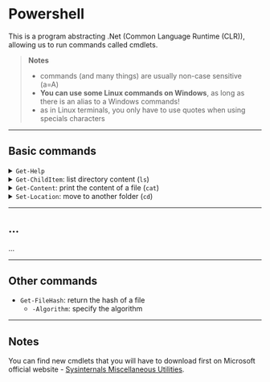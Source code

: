 # Powershell

This is a program abstracting .Net (Common Language Runtime (CLR)), allowing us to run commands called cmdlets.

> **Notes**
> 
> * commands (and many things) are usually non-case sensitive (a=A)
> * **You can use some Linux commands on Windows**, as long as there is an alias to a Windows commands!
> * as in Linux terminals, you only have to use quotes when using specials characters

<hr class="sl">

## Basic commands

<details class="details-e mt-4">
<summary><code>Get-Help</code></summary>

<div class="row row-cols-md-2 mx-0"><div>

The most useful command on Linux is `man`, and it's the same on Windows, with `Get-Help`.

```powershell
PS \> Get-Help Get-ChildItem
```
</div><div>

If you "man" is quite empty, it's because you have to update it. Open a Powershell as administrator, and run Update-Help to update your help pages.

```powershell
PS \> Update-Help
```
</div></div>
</details>

<details class="details-e">
<summary><code>Get-ChildItem</code>: list directory content (<code>ls</code>)</summary>
<div class="row row-cols-md-2 mx-0"><div>

List files in the current directory

```powershell
PS \> Get-ChildItem
PS \> Get-ChildItem .
PS \> Get-ChildItem -Path .
```

List files in the directory "dir"

```powershell
PS \> Get-ChildItem "dir"
PS \> Get-ChildItem -Path "dir"
```

Filter files by pattern

```powershell
PS \> Get-ChildItem "dir" -Filter "a*"
```
</div><div>

Show only files

```powershell
PS \> Get-ChildItem -File
```

Show only folders

```powershell
PS \> Get-ChildItem -Directory
```

Show only hidden files/folders

```powershell
PS \> Get-ChildItem -Directory
```
</div></div>
</details>

<div class="row row-cols-md-2"><div>
<details class="details-e">
<summary><code>Get-Content</code>: print the content of a file (<code>cat</code>)</summary>

```powershell
PS \> Get-Content file.txt
```
</details>
</div><div>
<details class="details-e">
<summary><code>Set-Location</code>: move to another folder (<code>cd</code>)</summary>

```powershell
PS \> Set-Location "C:\"
PS \> Set-Location
PS \> Set-Location . # same
PS \> Set-Location ..
PS \> Set-Location ~
```
</details>
</div></div>

<hr class="sr">

## ...

...

<hr class="sl">

## Other commands

* `Get-FileHash`: return the hash of a file
  * `-Algorithm`: specify the algorithm

<hr class="sr">

## Notes

You can find new cmdlets that you will have to download first on Microsoft official website - [Sysinternals Miscellaneous Utilities](https://learn.microsoft.com/en-us/sysinternals/downloads/misc-utilities).